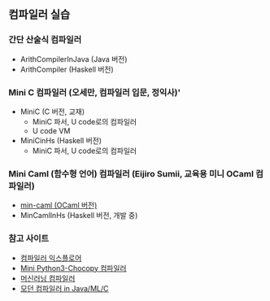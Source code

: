 ## 컴파일러 실습 

### 간단 산술식 컴파일러 
 - ArithCompilerInJava (Java 버전)
 - ArithCompiler (Haskell 버전)

### Mini C 컴파일러 (오세만, 컴파일러 입문, 정익사)'
 - MiniC (C 버전, 교재)
   * MiniC 파서, U code로의 컴파일러
   * U code VM
 - MiniCinHs (Haskell 버전)
   * MiniC 파서, U code로의 컴파일러 
   
### Mini Caml (함수형 언어) 컴파일러 (Eijiro Sumii, 교육용 미니 OCaml 컴파일러)
 - [min-caml (OCaml 버전)](https://github.com/esumii/min-caml)
 - MinCamlInHs (Haskell 버전, 개발 중)

### 참고 사이트
 - [컴파일러 익스플로어](https://godbolt.org/)
 - [Mini Python3-Chocopy 컴파일러](https://chocopy.org/)
 - [머신러닝 컴파일러](https://mlc.ai/summer22/)
 - [모던 컴파일러 in Java/ML/C](https://www.cs.princeton.edu/~appel/modern/toc.html)
